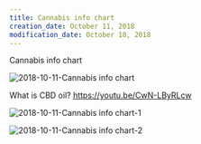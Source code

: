 ```yaml
---
title: Cannabis info chart
creation_date: October 11, 2018
modification_date: October 18, 2018
---
```



Cannabis info chart

![2018-10-11-Cannabis info chart](images/2018-10-11-Cannabis%20info%20chart.jpeg)

What is CBD oil?
https://youtu.be/CwN-LByRLcw

![2018-10-11-Cannabis info chart-1](images/2018-10-11-Cannabis%20info%20chart-1.jpeg)

![2018-10-11-Cannabis info chart-2](images/2018-10-11-Cannabis%20info%20chart-2.jpeg)

